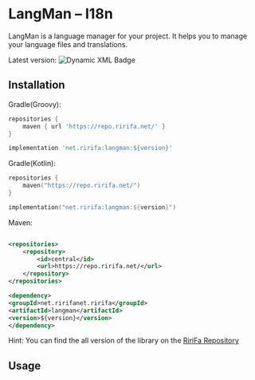 # LangMan – I18n

LangMan is a language manager for your project. It helps you to manage your language files and translations.

Latest version: ![Dynamic XML Badge](https://img.shields.io/badge/dynamic/xml?url=https%3A%2F%2Frepo.ririfa.net%2Frepository%2Fmaven-public%2Fnet%2Fririfa%2Flangman%2Fmaven-metadata.xml&query=%2Fmetadata%2Fversioning%2Flatest&prefix=v&style=plastic&logo=sonatype&logoColor=56ba5e&label=Nexus&color=56ba5e)

## Installation

Gradle(Groovy):

```groovy
repositories {
    maven { url 'https://repo.ririfa.net/' }
}

implementation 'net.ririfa:langman:${version}'
```

Gradle(Kotlin):

```kotlin
repositories {
	maven("https://repo.ririfa.net/")
}

implementation("net.ririfa:langman:${version}")
```

Maven:

```xml

<repositories>
    <repository>
        <id>central</id>
        <url>https://repo.ririfa.net/</url>
    </repository>
</repositories>

<dependency>
<groupId>net.ririfanet.ririfa</groupId>
<artifactId>langman</artifactId>
<version>${version}</version>
</dependency>
```

Hint: You can find the all version of the library on the [RiriFa Repository](https://repo.ririfa.net/#browse/browse:maven-releases:net/ririfa/langman/)

## Usage